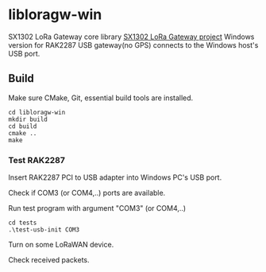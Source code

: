 # libloragw-win

SX1302 LoRa Gateway core library [SX1302 LoRa Gateway project](https://github.com/Lora-net/sx1302_hal/) Windows version
for RAK2287 USB gateway(no GPS) connects to the Windows host's USB port. 

## Build

Make sure CMake, Git, essential build tools are installed.

```
cd libloragw-win
mkdir build
cd build
cmake ..
make
```

### Test RAK2287

Insert RAK2287 PCI to USB adapter into Windows PC's USB port.

Check if COM3 (or COM4,..) ports are available.

Run test program with argument "COM3" (or COM4,..)

```
cd tests
.\test-usb-init COM3
```

Turn on some LoRaWAN device.

Check received packets.
